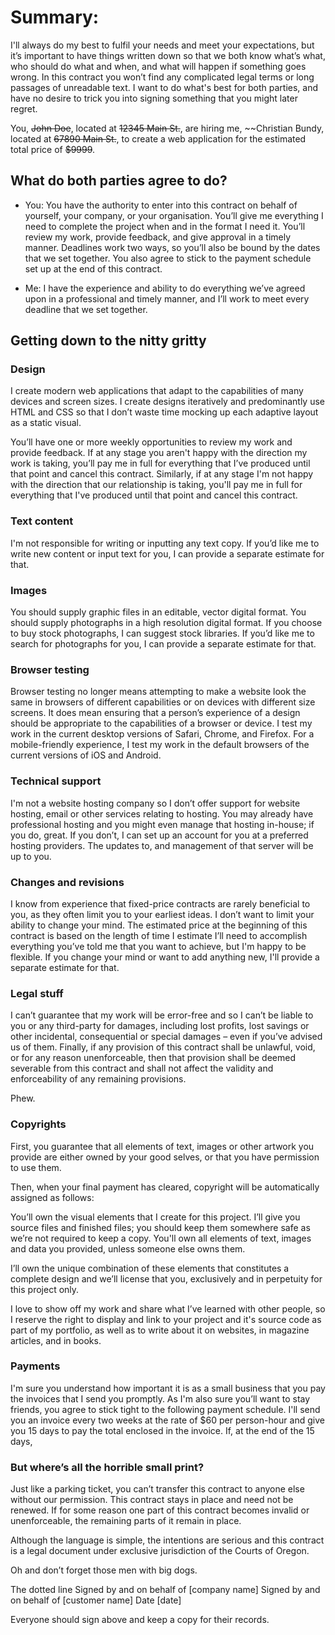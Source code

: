 # Summary:
I'll always do my best to fulfil your needs and meet your expectations, but it’s important to have things written down so that we both know what’s what, who should do what and when, and what will happen if something goes wrong. In this contract you won’t find any complicated legal terms or long passages of unreadable text. I want to do what's best for both parties, and have no desire to trick you into signing something that you might later regret.

You, ~~John Doe~~, located at ~~12345 Main St.~~, are hiring me, ~~Christian Bundy, located at ~~67890 Main St.~~, to create a web application for the estimated total price of ~~$9999~~.

## What do both parties agree to do?
* You: You have the authority to enter into this contract on behalf of yourself, your company, or your organisation. You’ll give me everything I need to complete the project when and in the format I need it. You’ll review my work, provide feedback, and give approval in a timely manner. Deadlines work two ways, so you’ll also be bound by the dates that we set together. You also agree to stick to the payment schedule set up at the end of this contract.

* Me: I have the experience and ability to do everything we’ve agreed upon in a professional and timely manner, and I’ll work to meet every deadline that we set together.

## Getting down to the nitty gritty

### Design
I create modern web applications that adapt to the capabilities of many devices and screen sizes. I create designs iteratively and predominantly use HTML and CSS so that I don’t waste time mocking up each adaptive layout as a static visual.

You’ll have one or more weekly opportunities to review my work and provide feedback. If at any stage you aren't happy with the direction my work is taking, you’ll pay me in full for everything that I’ve produced until that point and cancel this contract. Similarly, if at any stage I'm not happy with the direction that our relationship is taking, you'll pay me in full for everything that I've produced until that point and cancel this contract.

### Text content
I'm not responsible for writing or inputting any text copy. If you’d like me to write new content or input text for you, I can provide a separate estimate for that.

### Images
You should supply graphic files in an editable, vector digital format. You should supply photographs in a high resolution digital format. If you choose to buy stock photographs, I can suggest stock libraries. If you’d like me to search for photographs for you, I can provide a separate estimate for that.

### Browser testing
Browser testing no longer means attempting to make a website look the same in browsers of different capabilities or on devices with different size screens. It does mean ensuring that a person’s experience of a design should be appropriate to the capabilities of a browser or device. I test my work in the current desktop versions of Safari, Chrome, and Firefox. For a mobile-friendly experience, I test my work in the default browsers of the current versions of iOS and Android.

### Technical support
I'm not a website hosting company so I don’t offer support for website hosting, email or other services relating to hosting. You may already have professional hosting and you might even manage that hosting in-house; if you do, great. If you don’t, I can set up an account for you at a preferred hosting providers. The updates to, and management of that server will be up to you.

### Changes and revisions
I know from experience that fixed-price contracts are rarely beneficial to you, as they often limit you to your earliest ideas. I don’t want to limit your ability to change your mind. The estimated price at the beginning of this contract is based on the length of time I estimate I’ll need to accomplish everything you’ve told me that you want to achieve, but I'm happy to be flexible. If you change your mind or want to add anything new, I'll provide a separate estimate for that.

### Legal stuff
I can’t guarantee that my work will be error-free and so I can’t be liable to you or any third-party for damages, including lost profits, lost savings or other incidental, consequential or special damages – even if you’ve advised us of them. Finally, if any provision of this contract shall be unlawful, void, or for any reason unenforceable, then that provision shall be deemed severable from this contract and shall not affect the validity and enforceability of any remaining provisions.

Phew.

### Copyrights
First, you guarantee that all elements of text, images or other artwork you provide are either owned by your good selves, or that you have permission to use them.

Then, when your final payment has cleared, copyright will be automatically assigned as follows:

You’ll own the visual elements that I create for this project. I’ll give you source files and finished files; you should keep them somewhere safe as we’re not required to keep a copy. You'll own all elements of text, images and data you provided, unless someone else owns them.

I’ll own the unique combination of these elements that constitutes a complete design and we’ll license that you, exclusively and in perpetuity for this project only.

I love to show off my work and share what I’ve learned with other people, so I reserve the right to display and link to your project and it's source code as part of my portfolio, as well as to write about it on websites, in magazine articles, and in books.

### Payments
I'm sure you understand how important it is as a small business that you pay the invoices that I send you promptly. As I'm also sure you’ll want to stay friends, you agree to stick tight to the following payment schedule. I'll send you an invoice every two weeks at the rate of $60 per person-hour and give you 15 days to pay the total enclosed in the invoice. If, at the end of the 15 days,

### But where’s all the horrible small print?
Just like a parking ticket, you can’t transfer this contract to anyone else without our permission. This contract stays in place and need not be renewed. If for some reason one part of this contract becomes invalid or unenforceable, the remaining parts of it remain in place.

Although the language is simple, the intentions are serious and this contract is a legal document under exclusive jurisdiction of the Courts of Oregon.

Oh and don’t forget those men with big dogs.

The dotted line
Signed by and on behalf of [company name] Signed by and on behalf of [customer name] Date [date]

Everyone should sign above and keep a copy for their records.
